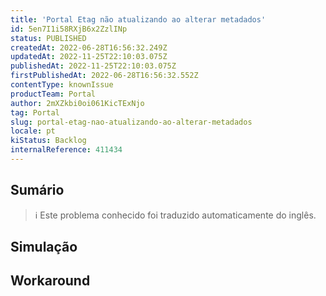 ```yaml
---
title: 'Portal Etag não atualizando ao alterar metadados'
id: 5en7I1i58RXjB6x2ZzlINp
status: PUBLISHED
createdAt: 2022-06-28T16:56:32.249Z
updatedAt: 2022-11-25T22:10:03.075Z
publishedAt: 2022-11-25T22:10:03.075Z
firstPublishedAt: 2022-06-28T16:56:32.552Z
contentType: knownIssue
productTeam: Portal
author: 2mXZkbi0oi061KicTExNjo
tag: Portal
slug: portal-etag-nao-atualizando-ao-alterar-metadados
locale: pt
kiStatus: Backlog
internalReference: 411434
---
```


## Sumário

>ℹ️ Este problema conhecido foi traduzido automaticamente do inglês.



## Simulação



## Workaround




